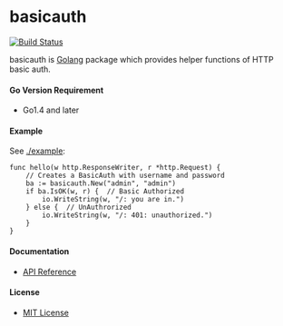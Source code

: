 # basicauth

[![Build Status](https://travis-ci.org/northbright/basicauth.svg?branch=master)](https://travis-ci.org/northbright/basicauth)

basicauth is [Golang](http://golang.org) package which provides helper functions of HTTP basic auth.

#### Go Version Requirement
* Go1.4 and later

#### Example

See [./example](./example):  

    func hello(w http.ResponseWriter, r *http.Request) {
        // Creates a BasicAuth with username and password
        ba := basicauth.New("admin", "admin")
        if ba.IsOK(w, r) {  // Basic Authorized
            io.WriteString(w, "/: you are in.")
        } else {  // UnAuthrorized
            io.WriteString(w, "/: 401: unauthorized.")
        }
    }
    
#### Documentation
* [API Reference](http://godoc.org/github.com/northbright/basicauth)

#### License
* [MIT License](./LICENSE)
